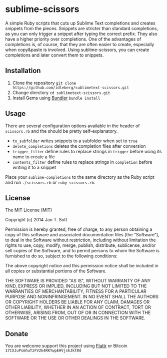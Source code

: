 # sublime-scissors

A simple Ruby scripts that cuts up Sublime Text completions and creates snippets from the pieces. Snippets are stricter than standard completions, as you can only trigger a snippet after typing the correct prefix. They also have a higher priority over completions. One of the advantages of completions is, of course, that they are often easier to create, especially when copy&paste is involved. Using sublime-scissors, you can create completions and later convert them to snippets.

## Installation

1. Clone the repository `git clone https://github.com/idleberg/sublimetext-scissors.git`
2. Change directory `cd sublimetext-scissors.git`
3. Install Gems using [Bundler](http://bundler.io/) `bundle install`

## Usage

There are several configuration options available in the header of `scissors.rb` and the should be pretty self-explanatory.

* `to_subfolder` writes snippets to a subfolder when set to `true`
* `delete_completions` deletes the completion files after conversion
* `trigger_filter` define rules to replace strings in `trigger` before using its name to create a file
* `contents_filter` define rules to replace strings in `completion` before writing it to a snippet

Place your `sublime-completions` to the same directory as the Ruby script and run `./scissors.rb` or `ruby scissors.rb`.

## License

The MIT License (MIT)

Copyright (c) 2014 Jan T. Sott

Permission is hereby granted, free of charge, to any person obtaining a copy of this software and associated documentation files (the "Software"), to deal in the Software without restriction, including without limitation the rights to use, copy, modify, merge, publish, distribute, sublicense, and/or sell copies of the Software, and to permit persons to whom the Software is furnished to do so, subject to the following conditions:

The above copyright notice and this permission notice shall be included in all copies or substantial portions of the Software.

THE SOFTWARE IS PROVIDED "AS IS", WITHOUT WARRANTY OF ANY KIND, EXPRESS OR IMPLIED, INCLUDING BUT NOT LIMITED TO THE WARRANTIES OF MERCHANTABILITY, FITNESS FOR A PARTICULAR PURPOSE AND NONINFRINGEMENT. IN NO EVENT SHALL THE AUTHORS OR COPYRIGHT HOLDERS BE LIABLE FOR ANY CLAIM, DAMAGES OR OTHER LIABILITY, WHETHER IN AN ACTION OF CONTRACT, TORT OR OTHERWISE, ARISING FROM, OUT OF OR IN CONNECTION WITH THE SOFTWARE OR THE USE OR OTHER DEALINGS IN THE SOFTWARE.

## Donate

You are welcome support this project using [Flattr](https://flattr.com/submit/auto?user_id=idleberg&url=https://github.com/idleberg/sublimetext-scissors) or Bitcoin `17CXJuPsmhuTzFV2k4RKYwpEHVjskJktRd`
